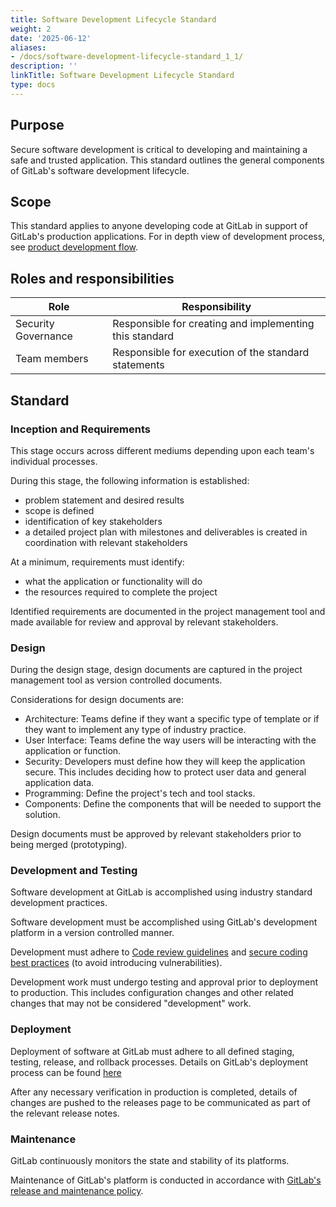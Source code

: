 ```yaml
---
title: Software Development Lifecycle Standard
weight: 2
date: '2025-06-12'
aliases:
- /docs/software-development-lifecycle-standard_1_1/
description: ''
linkTitle: Software Development Lifecycle Standard
type: docs
---
```


## Purpose

Secure software development is critical to developing and maintaining a safe and trusted application. This standard outlines the general components of GitLab's software development lifecycle.

## Scope

This standard applies to anyone developing code at GitLab in support of GitLab's production applications. For in depth view of development process, see [product development flow](/handbook/product-development-flow/).

## Roles and responsibilities

| Role  | Responsibility |
|-----------|-----------|
| Security Governance | Responsible for creating and implementing this standard |
| Team members | Responsible for execution of the standard statements |

## Standard

### Inception and Requirements

This stage occurs across different mediums depending upon each team's individual processes.

During this stage, the following information is established:

- problem statement and desired results
- scope is defined
- identification of key stakeholders
- a detailed project plan with milestones and deliverables is created in coordination with relevant stakeholders

At a minimum, requirements must identify:

- what the application or functionality will do
- the resources required to complete the project

Identified requirements are documented in the project management tool and made available for review and approval by relevant stakeholders.

### Design

During the design stage, design documents are captured in the project management tool as version controlled documents.

Considerations for design documents are:

- Architecture: Teams define if they want a specific type of template or if they want to implement any type of industry practice.
- User Interface: Teams define the way users will be interacting with the application or function.
- Security: Developers must define how they will keep the application secure. This includes deciding how to protect user data and general application data.
- Programming: Define the project's tech and tool stacks.
- Components: Define the components that will be needed to support the solution.

Design documents must be approved by relevant stakeholders prior to being merged (prototyping).

### Development and Testing

Software development at GitLab is accomplished using industry standard development practices.

Software development must be accomplished using GitLab's development platform in a version controlled manner.

Development must adhere to [Code review guidelines](/handbook/engineering/workflow/code-review/) and [secure coding best practices](https://docs.gitlab.com/ee/development/secure_coding_guidelines.html) (to avoid introducing vulnerabilities).

Development work must undergo testing and approval prior to deployment to production. This includes configuration changes and other related changes that may not be considered "development" work.

### Deployment

Deployment of software at GitLab must adhere to all defined staging, testing, release, and rollback processes. Details on GitLab's deployment process can be found [here](/handbook/engineering/deployments-and-releases/deployments/)

After any necessary verification in production is completed, details of changes are pushed to the releases page to be communicated as part of the relevant release notes.

### Maintenance

GitLab continuously monitors the state and stability of its platforms.

Maintenance of GitLab's platform is conducted in accordance with [GitLab's release and maintenance policy](https://docs.gitlab.com/ee/policy/maintenance.html).

